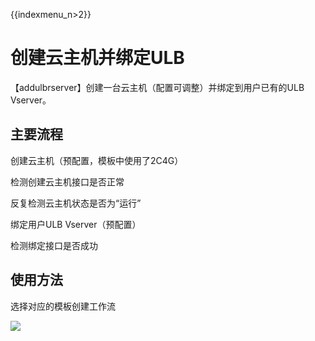 {{indexmenu_n>2}}

# 创建云主机并绑定ULB

【addulbrserver】创建一台云主机（配置可调整）并绑定到用户已有的ULB Vserver。

## 主要流程

创建云主机（预配置，模板中使用了2C4G）

检测创建云主机接口是否正常

反复检测云主机状态是否为“运行”

绑定用户ULB Vserver（预配置）

检测绑定接口是否成功


## 使用方法

选择对应的模板创建工作流

![](http://stepflow-docs.cn-bj.ufileos.com/sample001.png)
